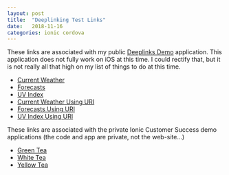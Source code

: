 ```yaml
---
layout: post
title:  "Deeplinking Test Links"
date:   2018-11-16
categories: ionic cordova
---
```


These links are associated with my public [Deeplinks Demo][PublicDeeplinksDemo] application. This application does not fully work on iOS at this time. I could rectify that, but it is not really all that high on my list of things to do at this time.

- [Current Weather][rootTest]
- [Forecasts][categoriesTest]
- [UV Index][ratingsTest]
- [Current Weather Using URI][rootTestURI]
- [Forecasts Using URI][categoriesTestURI]
- [UV Index Using URI][ratingsTestURI]


These links are associated with the private Ionic Customer Success demo applications (the code and app are private, not the web-site...)

- [Green Tea][greenTest]
- [White Tea][whiteTest]
- [Yellow Tea][yellowTest]


[PublicDeeplinksDemo]: https://github.com/kensodemann/deeplinks-demo
[categoriesTest]: https://world-of-teas.herokuapp.com/#/categories
[ratingsTest]: https://world-of-teas.herokuapp.com/#/ratings
[rootTest]: https://world-of-teas.herokuapp.com/#
[categoriesTestURI]: kwsweather://world-of-teas.herokuapp.com/#/categories
[ratingsTestURI]: kwsweather://world-of-teas.herokuapp.com/#/ratings
[rootTestURI]: kwsweather://world-of-teas.herokuapp.com/#
[greenTest]: https://cs-demo-deeplink.herokuapp.com/green 
[whiteTest]: https://cs-demo-deeplink.herokuapp.com/white
[yellowTest]: https://cs-demo-deeplink.herokuapp.com/yellow